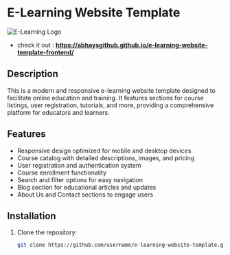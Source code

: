 # E-Learning Website Template

![E-Learning Logo](link-to-your-logo.png)
- check it out : **https://abhaysgithub.github.io/e-learning-website-template-frontend/**

## Description

This is a modern and responsive e-learning website template designed to facilitate online education and training. It features sections for course listings, user registration, tutorials, and more, providing a comprehensive platform for educators and learners.

## Features

- Responsive design optimized for mobile and desktop devices
- Course catalog with detailed descriptions, images, and pricing
- User registration and authentication system
- Course enrollment functionality
- Search and filter options for easy navigation
- Blog section for educational articles and updates
- About Us and Contact sections to engage users

## Installation

1. Clone the repository:
   ```bash
   git clone https://github.com/username/e-learning-website-template.git
